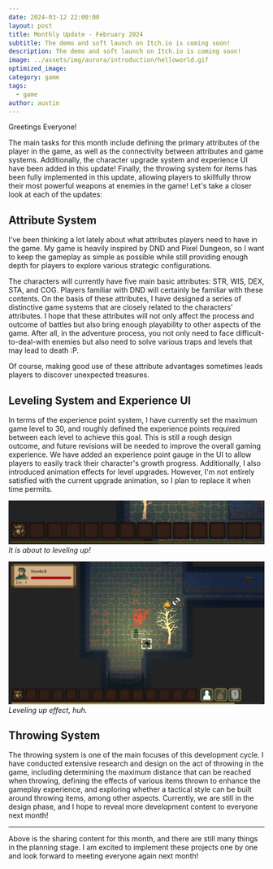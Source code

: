 ```yaml
---
date: 2024-03-12 22:00:00
layout: post
title: Monthly Update - February 2024
subtitle: The demo and soft launch on Itch.io is coming soon!
description: The demo and soft launch on Itch.io is coming soon!
image: ../assets/img/aurora/introduction/helloworld.gif
optimized_image: 
category: game
tags:
  - game
author: austin
---
```


Greetings Everyone! 

The main tasks for this month include defining the primary attributes of the player in the game, as well as the connectivity between attributes and game systems. Additionally, the character upgrade system and experience UI have been added in this update! Finally, the throwing system for items has been fully implemented in this update, allowing players to skillfully throw their most powerful weapons at enemies in the game! Let's take a closer look at each of the updates:

## Attribute System

I've been thinking a lot lately about what attributes players need to have in the game. My game is heavily inspired by DND and Pixel Dungeon, so I want to keep the gameplay as simple as possible while still providing enough depth for players to explore various strategic configurations.

The characters will currently have five main basic attributes: STR, WIS, DEX, STA, and COG. Players familiar with DND will certainly be familiar with these contents. On the basis of these attributes, I have designed a series of distinctive game systems that are closely related to the characters' attributes. I hope that these attributes will not only affect the process and outcome of battles but also bring enough playability to other aspects of the game. After all, in the adventure process, you not only need to face difficult-to-deal-with enemies but also need to solve various traps and levels that may lead to death :P.

Of course, making good use of these attribute advantages sometimes leads players to discover unexpected treasures.

## Leveling System and Experience UI

In terms of the experience point system, I have currently set the maximum game level to 30, and roughly defined the experience points required between each level to achieve this goal. This is still a rough design outcome, and future revisions will be needed to improve the overall gaming experience. We have added an experience point gauge in the UI to allow players to easily track their character's growth progress. Additionally, I also introduced animation effects for level upgrades. However, I'm not entirely satisfied with the current upgrade animation, so I plan to replace it when time permits.

![gain experience](../assets/img/aurora/202402/attain_experience.gif)
*It is about to leveling up!*

![level up effect](../assets/img/aurora/202402/level_up.gif)
*Leveling up effect, huh.*

## Throwing System

The throwing system is one of the main focuses of this development cycle. I have conducted extensive research and design on the act of throwing in the game, including determining the maximum distance that can be reached when throwing, defining the effects of various items thrown to enhance the gameplay experience, and exploring whether a tactical style can be built around throwing items, among other aspects. Currently, we are still in the design phase, and I hope to reveal more development content to everyone next month!

---

Above is the sharing content for this month, and there are still many things in the planning stage. I am excited to implement these projects one by one and look forward to meeting everyone again next month!